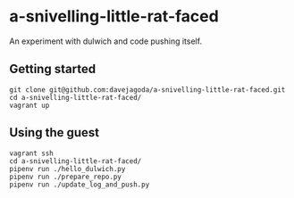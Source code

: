 # a-snivelling-little-rat-faced

An experiment with dulwich and code pushing itself.

## Getting started

```
git clone git@github.com:davejagoda/a-snivelling-little-rat-faced.git
cd a-snivelling-little-rat-faced/
vagrant up
```

## Using the guest

```
vagrant ssh
cd a-snivelling-little-rat-faced/
pipenv run ./hello_dulwich.py
pipenv run ./prepare_repo.py
pipenv run ./update_log_and_push.py
```
